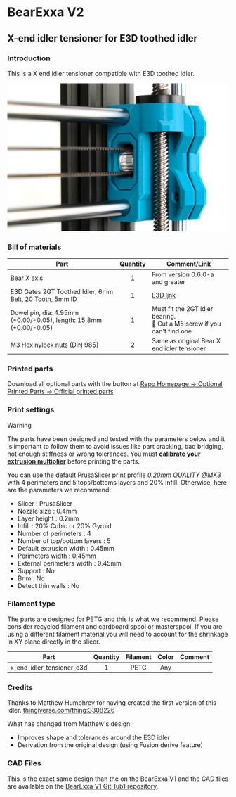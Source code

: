 # BearExxa V2

## X-end idler tensioner for E3D toothed idler


### Introduction

This is a X end idler tensioner compatible with E3D toothed idler.

![Introduction X end E3D idler](images/intro.jpg)


### Bill of materials

| Part                         | Quantity | Comment/Link                                |
|------------------------------|:--------:|---------------------------------------------|
| Bear X axis                  |     1    | From version 0.6.0-a and greater            |
| E3D Gates 2GT Toothed Idler, 6mm Belt, 20 Tooth, 5mm ID |     1    | [E3D ljnk](https://e3d-online.com/products/gates-belts-pulleys-and-idlers) |
| Dowel pin, dia: 4.95mm (+0.00/-0.05), length: 15.8mm (+0.00/-0.05) |     1    | Must fit the 2GT idler bearing.<br/>:pushpin: Cut a M5 screw if you can't find one |
| M3 Hex nylock nuts (DIN 985) |     2    | Same as original Bear X end idler tensioner |


### Printed parts

Download all optional parts with the button at [Repo Homepage -> Optional Printed Parts -> Official printed parts](/README.md#official-optional-parts)


### Print settings

> [!WARNING]
> The parts have been designed and tested with the parameters below and it is important to follow them to avoid issues like part cracking, bad bridging, not enough stiffness or wrong tolerances. You must [**calibrate your extrusion multiplier**](https://guides.bear-lab.com/Guide/Extrusion+multiplier+and+filament+diameter/8?lang=en) before printing the parts.

You can use the default PrusaSlicer print profile *0.20mm QUALITY @MK3* with 4 perimeters and 5 tops/bottoms layers and 20% infill. Otherwise, here are the parameters we recommend:

  * Slicer : PrusaSlicer
  * Nozzle size : 0.4mm
  * Layer height : 0.2mm
  * Infill : 20% Cubic or 20% Gyroid
  * Number of perimeters : 4
  * Number of top/bottom layers : 5
  * Default extrusion width : 0.45mm
  * Perimeters width : 0.45mm
  * External perimeters width : 0.45mm
  * Support : No
  * Brim : No
  * Detect thin walls : No



### Filament type

The parts are designed for PETG and this is what we recommend. Please consider recycled filament and cardboard spool or masterspool. If you are using a different filament material you will need to account for the shrinkage in XY plane directly in the slicer.

| Part                       | Quantity |    Filament    | Color | Comment                     |
|----------------------------|:--------:|:--------------:|:-----:|-----------------------------|
| x_end_idler_tensioner_e3d  |     1    |      PETG      |  Any  |                             |


### Credits

Thanks to Matthew Humphrey for having created the first version of this idler.
[thingiverse.com/thing:3308226](https://www.thingiverse.com/thing:3308226)

What has changed from Matthew's design:
  * Improves shape and tolerances around the E3D idler
  * Derivation from the original design (using Fusion derive feature)


### CAD Files

This is the exact same design than the on the BearExxa V1 and the CAD files are available on the [BearExxa V1 GitHub1 repository](https://github.com/gregsaun/bear_extruder_and_x_axis).